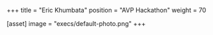 +++
title = "Eric Khumbata"
position = "AVP Hackathon"
weight = 70

[asset]
image = "execs/default-photo.png"
+++
